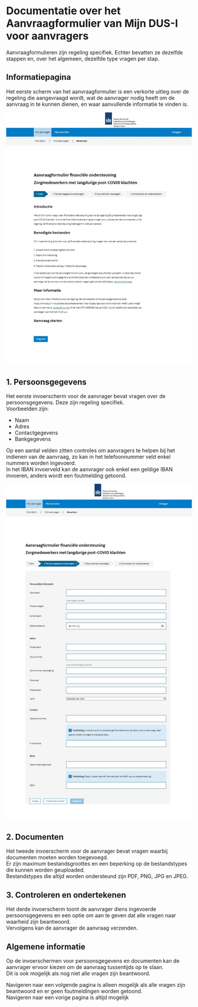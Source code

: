 # Documentatie over het Aanvraagformulier van Mijn DUS-I voor aanvragers

Aanvraagformulieren zijn regeling specifiek. Echter bevatten ze dezelfde stappen en, over het algemeen, dezelfde type vragen per stap.

## Informatiepagina

Het eerste scherm van het aanvraagformulier is een verkorte uitleg over de regeling die aangevraagd wordt, wat de aanvrager nodig heeft om de aanvraag in te kunnen dienen, en waar aanvullende informatie te vinden is.  

![Aanvraag informatiepagina](https://github.com/minvws/nl-rdo-dusi-portal/blob/main/application-api/doc/manual/images/DUSI%20aanvraag%20start.jpeg)

## 1. Persoonsgegevens

Het eerste invoerscherm voor de aanvrager bevat vragen over de persoonsgegevens. Deze zijn regeling specifiek.  
Voorbeelden zijn:

- Naam
- Adres
- Contactgegevens
- Bankgegevens

Op een aantal velden zitten controles om aanvragers te helpen bij het indienen van de aanvraag, zo kan in het telefoonnummer veld enkel nummers worden ingevoerd.  
In het IBAN invoerveld kan de aanvrager ook enkel een geldige IBAN invoeren, anders wordt een foutmelding getoond.

![Aanvraag persoonsgegevens](https://github.com/minvws/nl-rdo-dusi-portal/blob/main/application-api/doc/manual/images/DUSI%20aanvraag%20stap%201.jpeg)

## 2. Documenten

Het tweede invoerscherm voor de aanvrager bevat vragen waarbij documenten moeten worden toegevoegd.  
Er zijn maximum bestandsgroottes en een beperking op de bestandstypes die kunnen worden geuploaded.  
Bestandstypes die altijd worden ondersteund zijn PDF, PNG, JPG en JPEG.

## 3. Controleren en ondertekenen

Het derde invoerscherm toont de aanvrager diens ingevoerde persoonsgegevens en een optie om aan te geven dat alle vragen naar waarheid zijn beantwoord.  
Vervolgens kan de aanvrager de aanvraag verzenden.

## Algemene informatie

Op de invoerschermen voor persoonsgegevens en documenten kan de aanvrager ervoor kiezen om de aanvraag tussentijds op te slaan.  
Dit is ook mogelijk als nog niet alle vragen zijn beantwoord.  

Navigeren naar een volgende pagina is alleen mogelijk als alle vragen zijn beantwoord en er geen foutmeldingen worden getoond.  
Navigeren naar een vorige pagina is altijd mogelijk
